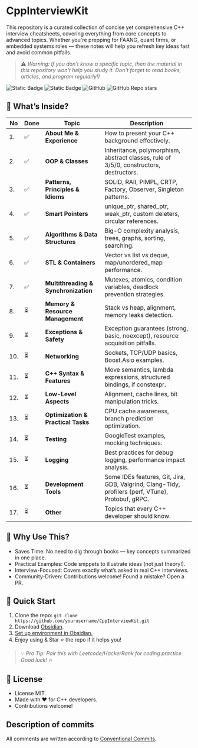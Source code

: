 # CppInterviewKit
This repository is a curated collection of concise yet comprehensive C++ interview cheatsheets, covering everything from core concepts to advanced topics. Whether you're prepping for FAANG, quant firms, or embedded systems roles — these notes will help you refresh key ideas fast and avoid common pitfalls.

> ⚠️ *Warning: If you don't know a specific topic, then the material in this repository won't help you study it. Don't forget to read books, articles, and program regularly!)*

![Static Badge](https://img.shields.io/badge/25--masik--52-CppInterviewKit-darkgreen)
![Static Badge](https://img.shields.io/badge/markdown-100%25-007ec6)
![GitHub](https://img.shields.io/github/license/25-masik-52/CppInterviewKit)
![GitHub Repo stars](https://img.shields.io/github/stars/25-masik-52/CppInterviewKit)

## 📌 What’s Inside?

| No  | Done | Topic                                | Description                                                                                        |
| --- | ---- | ------------------------------------ | -------------------------------------------------------------------------------------------------- |
| 1.  | ✅    | **About Me & Experience**            | How to present your C++ background effectively.                                                    |
| 2.  | ✅    | **OOP & Classes**                    | Inheritance, polymorphism, abstract classes, rule of 3/5/0, constructors, destructors.             |
| 3.  | ✅    | **Patterns, Principles & Idioms**    | SOLID, RAII, PIMPL, CRTP, Factory, Observer, Singleton patterns.                                   |
| 4.  | ✅    | **Smart Pointers**                   | unique_ptr, shared_ptr, weak_ptr, custom deleters, circular references.                            |
| 5.  | ✅    | **Algorithms & Data Structures**     | Big-O complexity analysis, trees, graphs, sorting, searching.                                      |
| 6.  | ✅    | **STL & Containers**                 | Vector vs list vs deque, map/unordered_map performance.                                            |
| 7.  | ✅    | **Multithreading & Synchronization** | Mutexes, atomics, condition variables, deadlock prevention strategies.                             |
| 8.  | ⏳    | **Memory & Resource Management**     | Stack vs heap, alignment, memory leaks detection.                                                  |
| 9.  | ⏳    | **Exceptions & Safety**              | Exception guarantees (strong, basic, noexcept), resource acquisition pitfalls.                     |
| 10. | ⏳    | **Networking**                       | Sockets, TCP/UDP basics, Boost.Asio examples.                                                      |
| 11. | ⏳    | **C++ Syntax & Features**            | Move semantics, lambda expressions, structured bindings, if constexpr.                             |
| 12. | ⏳    | **Low-Level Aspects**                | Alignment, cache lines, bit manipulation tricks.                                                   |
| 13. | ⏳    | **Optimization & Practical Tasks**   | CPU cache awareness, branch prediction optimization.                                               |
| 14. | ⏳    | **Testing**                          | GoogleTest examples, mocking techniques.                                                           |
| 15. | ⏳    | **Logging**                          | Best practices for debug logging, performance impact analysis.                                     |
| 16. | ⏳    | **Development Tools**                | Some IDEs features, Git, Jira, GDB, Valgrind, Clang-Tidy, profilers (perf, VTune), Protobuf, gRPC. |
| 17. | ⏳    | **Other**                            | Topics that every C++ developer should know.                                                       |

## 🎯 Why Use This?
- Saves Time: No need to dig through books — key concepts summarized in one place.
- Practical Examples: Code snippets to illustrate ideas (not just theory!).
- Interview-Focused: Covers exactly what’s asked in real C++ interviews.
- Community-Driven: Contributions welcome! Found a mistake? Open a PR.

## 🚀 Quick Start
1. Clone the repo: ```git clone https://github.com/yourusername/CppInterviewKit.git``` 
2. Download [Obsidian](https://obsidian.md).
3. [Set up environment in Obsidian.](https://github.com/25-masik-52/CppInterviewKit/wiki/Set-up-Obsidian-environment)
4. Enjoy using & Star ⭐ the repo if it helps you!

> 💡 *Pro Tip: Pair this with Leetcode/HackerRank for coding practice. Good luck!* 🔥

## 📃 License
- License MIT.
- Made with ❤️ for C++ developers.
- Contributions welcome!

## Description of commits
All comments are written according to [Conventional Commits](https://www.conventionalcommits.org/en/v1.0.0/).
